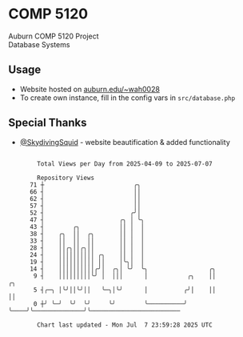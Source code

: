 # COMP 5120
Auburn COMP 5120 Project  
Database Systems

## Usage
- Website hosted on [auburn.edu/~wah0028](https://webhome.auburn.edu/~wah0028/)
- To create own instance, fill in the config vars in `src/database.php`

## Special Thanks
- [@SkydivingSquid](https://github.com/SkydivingSquid) - website beautification & added functionality

```

        Total Views per Day from 2025-04-09 to 2025-07-07

        Repository Views
      71 ┼                         ╭╮
      66 ┤                         ││
      62 ┤                         ││
      57 ┤                         ││
      52 ┤                        ╭╯│
      47 ┤                     ╭╮ │ ╰╮
      43 ┤        ╭╮           ││ │  │
      38 ┤    ╭╮  ││  ╭╮       ││ │  │
      33 ┤    ││  ││  ││       ││ │  │
      28 ┤    ││╭╮││╭╮││       ││ │  │
      24 ┤    ││││││││││ ╭╮    ││ │  │
      19 ┤    ││││││││││ ││    │╰╮│  │
      14 ┤    ││││││││││╭╯│  ╭╮│ ╰╯  ╰╮                 ╭╮
       9 ┤    │││││││││╰╯ │  │││      │           ╭╮    ││              ╭╮
       5 ┤╭─╮ │╰╯││╰╯││   ╰─╮│╰╯      │          ╭╯│    ││              ││
       0 ┼╯ ╰─╯  ╰╯  ╰╯     ╰╯        ╰──────────╯ ╰────╯╰──────────────╯╰─────────────────────────

        Chart last updated - Mon Jul  7 23:59:28 2025 UTC
        
```
